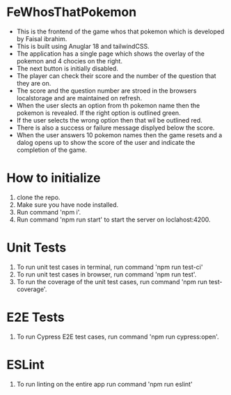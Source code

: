# FeWhosThatPokemon

- This is the frontend of the game whos that pokemon which is developed by Faisal ibrahim.
- This is built using Anuglar 18 and tailwindCSS.
- The application has a single page which shows the overlay of the pokemon and 4 chocies on the right.
- The next button is initially disabled.
- The player can check their score and the number of the question that they are on.
- The score and the question number are stroed in the browsers localstorage and are maintained on refresh.
- When the user slects an option from th pokemon name then the pokemon is revealed. If the right option is outlined green.
- If the user selects the wrong option then that wil be outlined red.
- There is also a success or failure message displyed below the score.
- When the user answers 10 pokemon names then the game resets and a dalog opens up to show the score of the user and indicate the completion of the game.

# How to initialize

1. clone the repo.
2. Make sure you have node installed.
3. Run command 'npm i'.
4. Run command 'npm run start' to start the server on loclahost:4200.

# Unit Tests

1. To run unit test cases in terminal, run command 'npm run test-ci'
2. To run unit test cases in browser, run command 'npm run test'.
3. To run the coverage of the unit test cases, run command 'npm run test-coverage'.

# E2E Tests

1. To run Cypress E2E test cases, run command 'npm run cypress:open'.

# ESLint

1. To run linting on the entire app run command 'npm run eslint'
